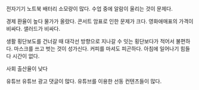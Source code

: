 전자기기
노트북 배터리 소모량이 많다. 
수업 중에 알람이 울리는 것이 문제다.


경제
환율이 높다
물가가 올랐다.
콘서트 암표로 인한 문제가 크다.
영화애매표의 가격이 비싸다.
샐러드가 비싸다.


생활
횡단보도를 건너갈 때 대각선 방향으로 지나갈 수 잇는 횡단보다가 적어서 불편하다.
마스크를 쓰고 벗는 것이 성가신다.
커피를 마셔도 피곤하다.
아침에 일어나기 힘들다
시간이 없다.


사회
출산율이 낮다


유튜브
유튜브 광고 댓글이 많다.
유튜브를 이용한 선동 컨텐츠들이 많다.